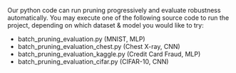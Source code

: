 Our python code can run pruning progressively and evaluate robustness automatically.
You may execute one of the following source code to run the project, depending on which dataset & model you would like to try:

* batch_pruning_evaluation.py (MNIST, MLP)
* batch_pruning_evaluation_chest.py (Chest X-ray, CNN)
* batch_pruning_evaluation_kaggle.py (Credit Card Fraud, MLP)
* batch_pruning_evaluation_cifar.py (CIFAR-10, CNN)
